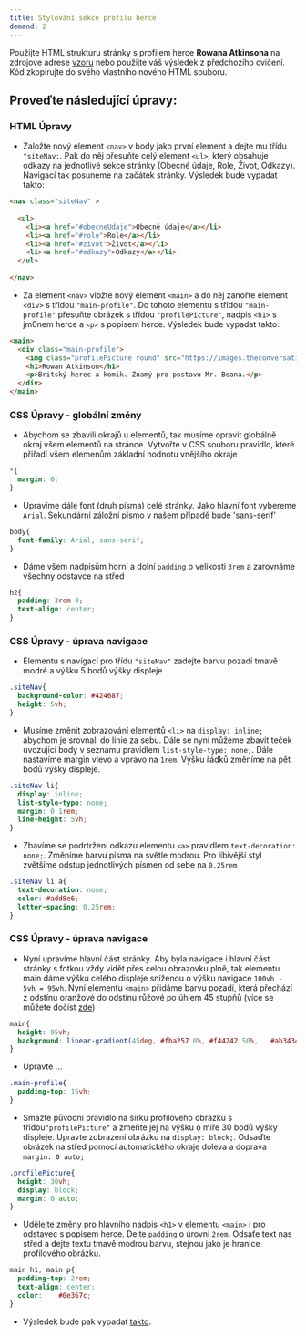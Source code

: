 ```yaml
---
title: Stylování sekce profilu herce
demand: 2
---
```


Použijte HTML strukturu stránky s profilem herce **Rowana Atkinsona** na zdrojove adrese [vzoru](https://codepen.io/SimonB87/pen/XWbxBrJ) nebo použijte váš výsledek z předchozího cvičení. Kód zkopírujte do svého vlastního nového HTML souboru.

## Proveďte následující úpravy:


### HTML Úpravy

- Založte nový element `<nav>` v body jako první element a dejte mu třídu `"siteNav:`. Pak do něj přesuňte celý element `<ul>`, který obsahuje odkazy na jednotlivé sekce stránky (Obecné údaje, Role, Život, Odkazy). Navigací tak posuneme na začátek stránky. Výsledek bude vypadat takto:

```html
<nav class="siteNav" >
  
  <ul>
    <li><a href="#obecneUdaje">Obecné údaje</a></li>
    <li><a href="#role">Role</a></li>
    <li><a href="#zivot">Život</a></li>
    <li><a href="#odkazy">Odkazy</a></li>
  </ul>
  
</nav>

```

- Za element `<nav>` vložte nový element `<main>` a do něj zanořte element `<div>` s třídou `"main-profile"`. Do tohoto elementu s třídou `"main-profile"` přesuňte obrázek s třídou `"profilePicture"`, nadpis `<h1>` s jm0nem herce a `<p>` s popisem herce. Výsledek bude vypadat takto:

```html
<main>
  <div class="main-profile">
    <img class="profilePicture round" src="https://images.theconversation.com/files/304864/original/file-20191203-67028-qfiw3k.jpeg?ixlib=rb-1.1.0&rect=638%2C2%2C795%2C745&q=45&auto=format&w=496&fit=clip" alt="Mr. Bean">
    <h1>Rowan Atkinson</h1>
    <p>Britský herec a komik. Znamý pro postavu Mr. Beana.</p>
  </div>
</main>
```

### CSS Úpravy - globální změny

- Abychom se zbavili okrajů u elementů, tak musíme opravit globálně okraj všem elementů na stránce. Vytvořte v CSS souboru pravidlo, které přiřadí všem elemenům základní hodnotu vnějšího okraje

```css
*{
  margin: 0;
}
```

- Upravíme dále font (druh písma) celé stránky. Jako hlavní font vybereme `Arial`. Sekundární záložní písmo v našem případě bude 'sans-serif'

```css
body{
  font-family: Arial, sans-serif;
}
```

- Dáme všem nadpisům horní a dolní `padding` o velikosti `3rem` a zarovnáme všechny odstavce na střed 

```css
h2{
  padding: 3rem 0;
  text-align: center;
}
```

### CSS Úpravy - úprava navigace

- Elementu s navígací pro třídu `"siteNav"` zadejte barvu pozadí tmavě modré a výšku 5 bodů výšky displeje

```css
.siteNav{
  background-color: #424687;
  height: 5vh;
}
```

- Musíme změnit zobrazování elementů `<li>` na `display: inline;` abychom je srovnali do linie za sebu. Dále se nyní můžeme zbavit teček uvozující body v seznamu pravidlem `list-style-type: none;`. Dále nastavíme margin vlevo a vpravo na `1rem`. Výšku řádků změníme na pět bodů výšky displeje.

```css
.siteNav li{
  display: inline;
  list-style-type: none;
  margin: 0 1rem;
  line-height: 5vh;
}
```

- Zbavíme se podrtržení odkazu elementu `<a>` pravidlem `text-decoration: none;`. Změníme barvu písma na světle modrou. Pro líbivější styl zvětšíme odstup jednotlivých písmen od sebe na `0.25rem`

```css
.siteNav li a{
  text-decoration: none;
  color: #add8e6;
  letter-spacing: 0.25rem;
}
```

### CSS Úpravy - úprava navigace

- Nyní upravíme hlavní část stránky. Aby byla navigace i hlavní část stránky s fotkou vždy vidět přes celou obrazovku plně, tak elementu main dáme výšku celého displeje sníženou o výšku navigace `100vh - 5vh = 95vh`. Nyní elementu `<main>` přidáme barvu pozadí, která přechází z odstínu oranžové do odstínu růžové po úhlem 45 stupňů (více se můžete dočíst [zde](https://www.w3schools.com/css/css3_gradients.asp))

```css
main{
  height: 95vh;
  background: linear-gradient(45deg, #fba257 0%, #f44242 50%, 	#ab3434 100%);
}
```

- Upravte ...

```css
.main-profile{
  padding-top: 15vh;
}
```

- Smažte původní pravidlo na šířku profilového obrázku s třídou`"profilePicture"` a zmeňte jej na výšku o míře 30 bodů výšky displeje. Upravte zobrazení obrázku na `display: block;`. Odsaďte obrázek na střed pomocí automatického okraje doleva a doprava `margin: 0 auto;`

```css
.profilePicture{
  height: 30vh;
  display: block;
  margin: 0 auto;
}
```
- Udělejte změny pro hlavního nadpis `<h1>` v elementu `<main>` i pro odstavec s popisem herce. Dejte `padding` o úrovni `2rem`. Odsaťe text nas střed a dejte textu tmavě modrou barvu, stejnou jako je hranice profilového obrázku.

```css
main h1, main p{
  padding-top: 2rem;
  text-align: center;
  color: 	#0e367c;
}
```

- Výsledek bude pak vypadat [takto](https://codepen.io/SimonB87/pen/YzXdxwa).
